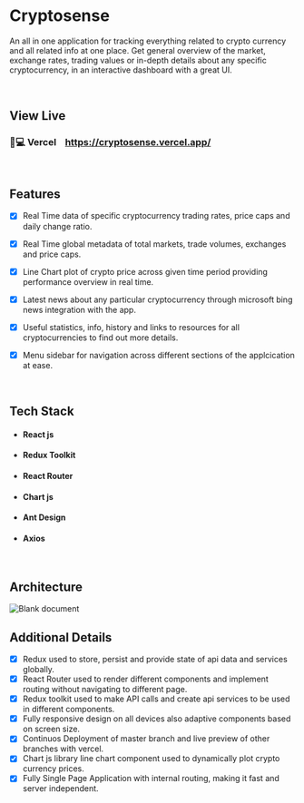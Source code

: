 # Cryptosense

An all in one application for tracking everything related to crypto currency and all related info at one place. Get general overview of the market, exchange rates, trading values or in-depth details about any specific cryptocurrency, in an interactive dashboard with a great UI.

</br>

## View Live


### 🔗💻 Vercel &nbsp;&nbsp; https://cryptosense.vercel.app/

</br>

## Features

- [x] Real Time data of specific cryptocurrency trading rates, price caps and daily change ratio.
- [x] Real Time global metadata of total markets, trade volumes, exchanges and price caps.
- [x] Line Chart plot of crypto price across given time period providing performance overview in real time.
- [x] Latest news about any particular cryptocurrency through microsoft bing news integration with the app.
- [x] Useful statistics, info, history and links to resources for all cryptocurrencies to find out more details.
- [x] Menu sidebar for navigation across different sections of the applcication at ease.


</br>

## Tech Stack

- #### React js
- #### Redux Toolkit
- #### React Router
- #### Chart js
- #### Ant Design
- #### Axios

</br>

## Architecture

![Blank document](https://user-images.githubusercontent.com/89788120/182190911-02bfecfd-6736-4347-9b79-99c4ec43a9d7.png)


## Additional Details

- [x]  Redux used to store, persist and provide state of api data and services globally.
- [x]  React Router used to render different components and implement routing without navigating to different page.
- [x]  Redux toolkit used to make API calls and create api services to be used in different components.
- [x]  Fully responsive design on all devices also adaptive components based on screen size.
- [x]  Continuos Deployment of master branch and live preview of other branches with vercel.
- [x]  Chart js library line chart component used to dynamically plot crypto currency prices.
- [x]  Fully Single Page Application with internal routing, making it fast and server independent.
